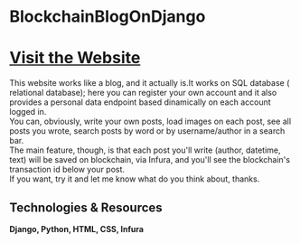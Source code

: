 # BlockchainBlogOnDjango

<a href="https://lorenzolovito.eu.pythonanywhere.com"><h1>Visit the Website</h1></a>

This website works like a blog, and it actually is.It works on SQL database ( relational database); here you can register your own account and it also provides a personal data endpoint based dinamically on each account logged in.<br>
You can, obviously, write your own posts, load images on each post, see all posts you wrote, search posts by word or by username/author in a search bar.<br>
The main feature, though, is that each post you'll write (author, datetime, text) will be saved on blockchain, via Infura, and you'll see the blockchain's transaction id below your post.<br>
If you want, try it and let me know what do you think about, thanks.

<h2>Technologies & Resources</h2>
<strong>Django, Python, HTML, CSS, Infura</strong>

